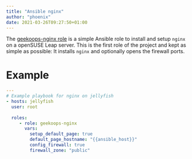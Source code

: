 ```yaml
---
title: "Ansible nginx"
author: "phoenix"
date: 2021-03-26T09:27:50+01:00
---
```

The [geekoops-nginx role](https://github.com/GeekOops/geekoops-nginx) is a simple Ansible role to install and setup `nginx` on a openSUSE Leap server. This is the first role of the project and kept as simple as possible: It installs `nginx` and optionally opens the firewall ports.

# Example

```yaml
---
# Example playbook for nginx on jellyfish
- hosts: jellyfish
  user: root
  
  roles:
     - role: geekoops-nginx
       vars:
         setup_default_page: true
         default_page_hostname: "{{ansible_host}}"
         config_firewall: true
         firewall_zone: "public"
```

